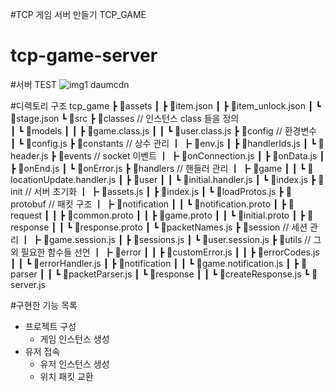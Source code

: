 #TCP 게임 서버 만들기 TCP_GAME

# tcp-game-server

#서버 TEST
![img1 daumcdn](https://github.com/HyuneonY/tcp-game-server/assets/37572040/6b32a163-8011-4583-b1b9-6481f00cdf46)

#디렉토리 구조
tcp_game
┣ 📂assets
┃ ┣ 📜item.json
┃ ┣ 📜item_unlock.json
┃ ┗ 📜stage.json
┗ 📂src
┣ 📂classes // 인스턴스 class 들을 정의  
 ┃ ┗ 📂models
┃ ┃ ┣ 📜game.class.js
┃ ┃ ┗ 📜user.class.js
┣ 📂config // 환경변수  
 ┃ ┗ 📜config.js
┣ 📂constants // 상수 관리
┃ ┣ 📜env.js
┃ ┣ 📜handlerIds.js
┃ ┗ 📜header.js
┣ 📂events // socket 이벤트
┃ ┣ 📜onConnection.js
┃ ┣ 📜onData.js
┃ ┣ 📜onEnd.js
┃ ┗ 📜onError.js
┣ 📂handlers // 핸들러 관리
┃ ┣ 📂game
┃ ┃ ┗ 📜locationUpdate.handler.js
┃ ┣ 📂user
┃ ┃ ┗ 📜initial.handler.js
┃ ┗ 📜index.js
┣ 📂init // 서버 초기화
┃ ┣ 📜assets.js
┃ ┣ 📜index.js
┃ ┗ 📜loadProtos.js
┣ 📂protobuf // 패킷 구조
┃ ┣ 📂notification
┃ ┃ ┗ 📜notification.proto
┃ ┣ 📂request
┃ ┃ ┣ 📜common.proto
┃ ┃ ┣ 📜game.proto
┃ ┃ ┗ 📜initial.proto
┃ ┣ 📂response
┃ ┃ ┗ 📜response.proto
┃ ┗ 📜packetNames.js
┣ 📂session // 세션 관리
┃ ┣ 📜game.session.js
┃ ┣ 📜sessions.js
┃ ┗ 📜user.session.js
┣ 📂utils // 그 외 필요한 함수들 선언
┃ ┣ 📂error
┃ ┃ ┣ 📜customError.js
┃ ┃ ┣ 📜errorCodes.js
┃ ┃ ┗ 📜errorHandler.js
┃ ┣ 📂notification
┃ ┃ ┗ 📜game.notification.js
┃ ┣ 📂parser
┃ ┃ ┗ 📜packetParser.js
┃ ┗ 📂response
┃ ┃ ┗ 📜createResponse.js
┗ 📜server.js

#구현한 기능 목록

- 프로젝트 구성
  - 게임 인스턴스 생성
- 유저 접속
  - 유저 인스턴스 생성
  - 위치 패킷 교환
